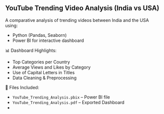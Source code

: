  ## YouTube Trending Video Analysis (India vs USA)

A comparative analysis of trending videos between India and the USA using:
- Python (Pandas, Seaborn)
- Power BI for interactive dashboard

 📊 Dashboard Highlights:
- Top Categories per Country
- Average Views and Likes by Category
- Use of Capital Letters in Titles
- Data Cleaning & Preprocessing

📁 Files Included:
- `YouTube_Trending_Analysis.pbix` – Power BI file
- `YouTube_Trending_Analysis.pdf` – Exported Dashboard
- 
